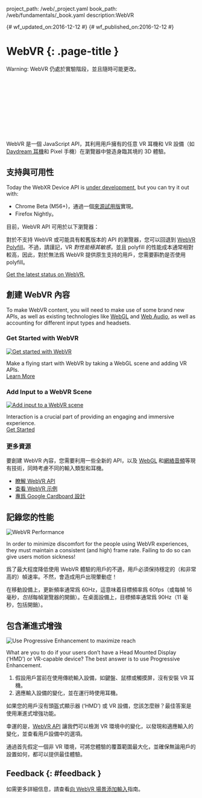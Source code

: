 project_path: /web/_project.yaml book_path: /web/fundamentals/_book.yaml description:WebVR

{# wf_updated_on:2016-12-12 #} {# wf_published_on:2016-12-12 #}

# WebVR {: .page-title }

Warning: WebVR 仍處於實驗階段，並且隨時可能更改。

<div class="video-wrapper">
  <iframe class="devsite-embedded-youtube-video" data-video-id="jT2mR9WzJ7Y"
          data-autohide="1" data-showinfo="0" frameborder="0" allowfullscreen>
  </iframe>
</div>

WebVR 是一個 JavaScript API，其利用用戶擁有的任意 VR 耳機和 VR 設備（如 [Daydream 耳機](https://vr.google.com/daydream/)和 Pixel 手機）在瀏覽器中營造身臨其境的 3D 體驗。

<div class="clearfix"></div>

## 支持與可用性

Today the WebXR Device API is [under development](https://www.chromestatus.com/features/5680169905815552), but you can try it out with:

* Chrome Beta (M56+)，通過一個[來源試用版](https://github.com/jpchase/OriginTrials/blob/gh-pages/developer-guide.md)實現。
* Firefox Nightly。

目前，WebVR API 可用於以下瀏覽器：

對於不支持 WebVR 或可能具有較舊版本的 API 的瀏覽器，您可以回退到 [WebVR Polyfill](https://github.com/googlevr/webvr-polyfill)。不過，請謹記，VR *對性能極其敏感*，並且 polyfill 的性能成本通常相對較高，因此，對於無法爲 WebVR 提供原生支持的用戶，您需要斟酌是否使用 polyfill。

[Get the latest status on WebVR.](./status/)

## 創建 WebVR 內容

To make WebVR content, you will need to make use of some brand new APIs, as well as existing technologies like [WebGL](https://developer.mozilla.org/en-US/docs/Web/API/WebGL_API/Tutorial) and [Web Audio](https://developer.mozilla.org/en-US/docs/Web/API/Web_Audio_API), as well as accounting for different input types and headsets.

<div class="attempt-left">
  <h3>Get Started with WebVR</h3>
  <a href="./getting-started-with-webvr/">
    <img src="img/getting-started-with-webvr.jpg" alt="Get started with WebVR" />
  </a>
  <p>
    Make a flying start with WebVR by taking a WebGL scene and adding VR APIs.<br>
    <a href="./getting-started-with-webvr/">Learn More</a>
  </p>
</div>

<div class="attempt-right">
  <h3>Add Input to a WebVR Scene</h3>
  <a href="./adding-input-to-a-webvr-scene/">
    <img src="img/adding-input-to-a-webvr-scene.jpg" alt="Add input to a WebVR scene" />
  </a>
  <p>
    Interaction is a crucial part of providing an engaging and immersive experience.<br>
    <a href="./adding-input-to-a-webvr-scene/">Get Started</a>
  </p>
</div>

<div class="clearfix"></div>

### 更多資源

要創建 WebVR 內容，您需要利用一些全新的 API，以及 [WebGL](https://developer.mozilla.org/en-US/docs/Web/API/WebGL_API/Tutorial) 和[網絡音頻](https://developer.mozilla.org/en-US/docs/Web/API/Web_Audio_API)等現有技術，同時考慮不同的輸入類型和耳機。

* [瞭解 WebVR API](https://developer.mozilla.org/en-US/docs/Web/API/WebVR_API)
* [查看 WebVR 示例](https://webvr.info/samples/)
* [專爲 Google Cardboard 設計](https://www.google.com/design/spec-vr/designing-for-google-cardboard/a-new-dimension.html)

## 記錄您的性能

<img src="img/oce.png" class="attempt-right" alt="WebVR Performance" />

In order to minimize discomfort for the people using WebVR experiences, they must maintain a consistent (and high) frame rate. Failing to do so can give users motion sickness!

爲了最大程度降低使用 WebVR 體驗的用戶的不適，用戶必須保持穩定的（和非常高的）幀速率。不然，會造成用戶出現暈動症！

在移動設備上，更新頻率通常爲 60Hz，這意味着目標頻率爲 60fps（或每幀 16 毫秒，*包括*每幀瀏覽器的開銷）。在桌面設備上，目標頻率通常爲 90Hz（11 毫秒，包括開銷）。

## 包含漸進式增強

<img src="img/touch-input.png" class="attempt-right"
  alt="Use Progressive Enhancement to maximize reach" />

What are you to do if your users don’t have a Head Mounted Display (‘HMD’) or VR-capable device? The best answer is to use Progressive Enhancement.

1. 假設用戶當前在使用傳統輸入設備，如鍵盤、鼠標或觸摸屏，沒有安裝 VR 耳機。
2. 適應輸入設備的變化，並在運行時使用耳機。

如果您的用戶沒有頭盔式顯示器 (‘HMD’) 或 VR 設備，您該怎麼辦？最佳答案是使用漸進式增強功能。

幸運的是，[WebVR API](https://developer.mozilla.org/en-US/docs/Web/API/WebVR_API) 讓我們可以檢測 VR 環境中的變化，以發現和適應輸入的變化，並查看用戶設備中的選項。

通過首先假定一個非 VR 環境，可將您體驗的覆蓋範圍最大化，並確保無論用戶的設置如何，都可以提供最佳體驗。

## Feedback {: #feedback }

如需更多詳細信息，請查看[向 WebVR 場景添加輸入](./adding-input-to-a-webvr-scene/)指南。